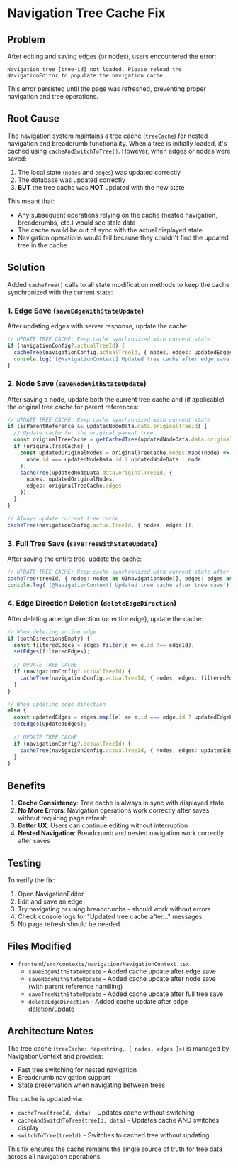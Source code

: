 # Navigation Tree Cache Fix

## Problem

After editing and saving edges (or nodes), users encountered the error:
```
Navigation tree [tree-id] not loaded. Please reload the NavigationEditor to populate the navigation cache.
```

This error persisted until the page was refreshed, preventing proper navigation and tree operations.

## Root Cause

The navigation system maintains a tree cache (`treeCache`) for nested navigation and breadcrumb functionality. When a tree is initially loaded, it's cached using `cacheAndSwitchToTree()`. However, when edges or nodes were saved:

1. The local state (`nodes` and `edges`) was updated correctly
2. The database was updated correctly
3. **BUT** the tree cache was **NOT** updated with the new state

This meant that:
- Any subsequent operations relying on the cache (nested navigation, breadcrumbs, etc.) would see stale data
- The cache would be out of sync with the actual displayed state
- Navigation operations would fail because they couldn't find the updated tree in the cache

## Solution

Added `cacheTree()` calls to all state modification methods to keep the cache synchronized with the current state:

### 1. Edge Save (`saveEdgeWithStateUpdate`)
After updating edges with server response, update the cache:
```typescript
// UPDATE TREE CACHE: Keep cache synchronized with current state
if (navigationConfig?.actualTreeId) {
  cacheTree(navigationConfig.actualTreeId, { nodes, edges: updatedEdges });
  console.log('[@NavigationContext] Updated tree cache after edge save');
}
```

### 2. Node Save (`saveNodeWithStateUpdate`)
After saving a node, update both the current tree cache and (if applicable) the original tree cache for parent references:
```typescript
// UPDATE TREE CACHE: Keep cache synchronized with current state
if (isParentReference && updatedNodeData.data.originalTreeId) {
  // Update cache for the original parent tree
  const originalTreeCache = getCachedTree(updatedNodeData.data.originalTreeId);
  if (originalTreeCache) {
    const updatedOriginalNodes = originalTreeCache.nodes.map((node) =>
      node.id === updatedNodeData.id ? updatedNodeData : node
    );
    cacheTree(updatedNodeData.data.originalTreeId, { 
      nodes: updatedOriginalNodes, 
      edges: originalTreeCache.edges 
    });
  }
}

// Always update current tree cache
cacheTree(navigationConfig.actualTreeId, { nodes, edges });
```

### 3. Full Tree Save (`saveTreeWithStateUpdate`)
After saving the entire tree, update the cache:
```typescript
// UPDATE TREE CACHE: Keep cache synchronized with current state after full tree save
cacheTree(treeId, { nodes: nodes as UINavigationNode[], edges: edges as UINavigationEdge[] });
console.log('[@NavigationContext] Updated tree cache after tree save');
```

### 4. Edge Direction Deletion (`deleteEdgeDirection`)
After deleting an edge direction (or entire edge), update the cache:
```typescript
// When deleting entire edge
if (bothDirectionsEmpty) {
  const filteredEdges = edges.filter(e => e.id !== edgeId);
  setEdges(filteredEdges);
  
  // UPDATE TREE CACHE
  if (navigationConfig?.actualTreeId) {
    cacheTree(navigationConfig.actualTreeId, { nodes, edges: filteredEdges });
  }
}

// When updating edge direction
else {
  const updatedEdges = edges.map((e) => e.id === edge.id ? updatedEdgeFromServer : e);
  setEdges(updatedEdges);
  
  // UPDATE TREE CACHE
  if (navigationConfig?.actualTreeId) {
    cacheTree(navigationConfig.actualTreeId, { nodes, edges: updatedEdges });
  }
}
```

## Benefits

1. **Cache Consistency**: Tree cache is always in sync with displayed state
2. **No More Errors**: Navigation operations work correctly after saves without requiring page refresh
3. **Better UX**: Users can continue editing without interruption
4. **Nested Navigation**: Breadcrumb and nested navigation work correctly after saves

## Testing

To verify the fix:
1. Open NavigationEditor
2. Edit and save an edge
3. Try navigating or using breadcrumbs - should work without errors
4. Check console logs for "Updated tree cache after..." messages
5. No page refresh should be needed

## Files Modified

- `frontend/src/contexts/navigation/NavigationContext.tsx`
  - `saveEdgeWithStateUpdate` - Added cache update after edge save
  - `saveNodeWithStateUpdate` - Added cache update after node save (with parent reference handling)
  - `saveTreeWithStateUpdate` - Added cache update after full tree save
  - `deleteEdgeDirection` - Added cache update after edge deletion/update

## Architecture Notes

The tree cache (`treeCache: Map<string, { nodes, edges }>`) is managed by NavigationContext and provides:
- Fast tree switching for nested navigation
- Breadcrumb navigation support
- State preservation when navigating between trees

The cache is updated via:
- `cacheTree(treeId, data)` - Updates cache without switching
- `cacheAndSwitchToTree(treeId, data)` - Updates cache AND switches display
- `switchToTree(treeId)` - Switches to cached tree without updating

This fix ensures the cache remains the single source of truth for tree data across all navigation operations.

